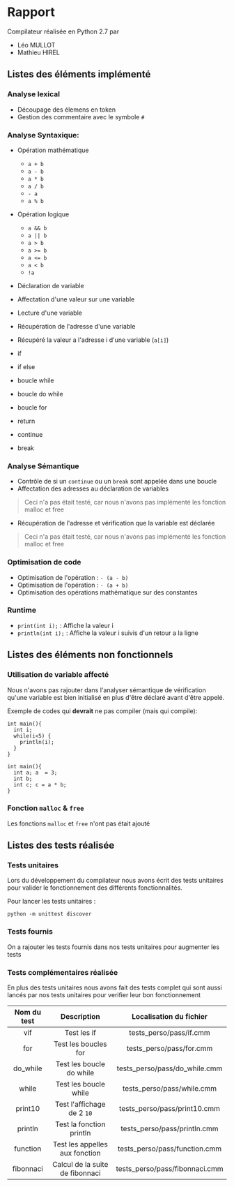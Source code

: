 
# Rapport
Compilateur réalisée en Python 2.7 par 
* Léo MULLOT
* Mathieu HIREL

## Listes des éléments implémenté

### Analyse lexical
* Découpage des élemens en token
* Gestion des commentaire avec le symbole `#` 

### Analyse Syntaxique: 
* Opération mathématique
  * `a + b`
  * `a - b `
  * `a * b`
  * `a / b`
  * `- a`
  *  `a % b`

* Opération logique
  * `a && b`
   * `a || b`
   * `a > b`
   * `a >= b`
   * `a <= b`
   * `a < b`
   * `!a`
* Déclaration de variable
* Affectation d'une valeur sur une variable
* Lecture d'une variable
* Récupération de l'adresse d'une variable 
* Récupéré la valeur a l'adresse i d'une variable (`a[i]`)
* if
* if else
* boucle while
* boucle do while
* boucle for
* return
* continue
* break

### Analyse Sémantique
* Contrôle de si un `continue` ou un `break` sont  appelée dans une boucle
* Affectation des adresses au déclaration de variables
> Ceci n'a pas était testé, car nous n'avons pas implémenté les fonction malloc et free
* Récupération de l'adresse et vérification que la variable est déclarée
> Ceci n'a pas était testé, car nous n'avons pas implémenté les fonction malloc et free

### Optimisation de code
* Optimisation de l'opération : `- (a - b)`
* Optimisation de l'opération : `- (a + b)`
* Optimisation des opérations mathématique sur des constantes

### Runtime
* `print(int i);` : Affiche la valeur i
* `println(int i);` : Affiche la valeur i suivis d'un retour a la ligne


## Listes des éléments non fonctionnels
### Utilisation de variable affecté

Nous n'avons pas rajouter dans l'analyser sémantique de vérification qu'une variable est bien initialisé en plus d'être déclaré avant d'être appelé. 

Exemple de codes qui **devrait** ne pas compiler (mais qui compile): 
```
int main(){
  int i;
  while(i<5) {
    println(i);
  }
}
```
```
int main(){
  int a; a  = 3;
  int b;
  int c; c = a * b; 
}
```

### Fonction `malloc` & `free` 
Les fonctions `malloc` et `free` n'ont pas était ajouté


## Listes des tests réalisée

### Tests unitaires
Lors du développement du compilateur nous avons écrit des tests unitaires pour valider le fonctionnement des différents fonctionnalités.

Pour lancer les tests unitaires : 
```
python -m unittest discover
```
### Tests fournis
On a rajouter les tests fournis dans nos tests unitaires pour augmenter les tests


### Tests complémentaires réalisée
En plus des tests unitaires nous avons fait des tests complet qui sont aussi lancés par nos tests unitaires pour verifier leur bon fonctionnement

|Nom du test | Description | Localisation du fichier|
|:----------:|:-----------:|:----------------------:|
vif  | Test les if | tests_perso/pass/if.cmm|
|for| Test les boucles for | tests_perso/pass/for.cmm|
|do_while| Test les boucle do while  | tests_perso/pass/do_while.cmm|
|while | Test les boucle while | tests_perso/pass/while.cmm|
|print10 | Test l'affichage de 2 `10` | tests_perso/pass/print10.cmm|
|println | Test la fonction println | tests_perso/pass/println.cmm|
|function | Test les appelles aux fonction |tests_perso/pass/function.cmm|
|fibonnaci | Calcul de la suite de fibonnaci | tests_perso/pass/fibonnaci.cmm|




